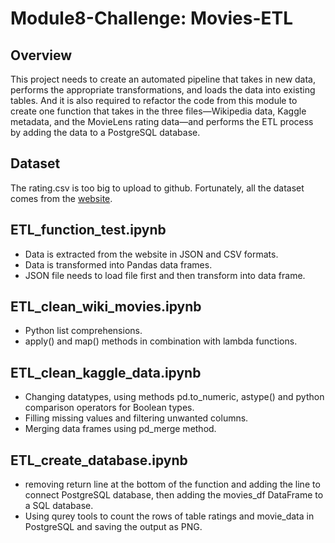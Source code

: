 # Module8-Challenge: Movies-ETL

## Overview
This project needs to create an automated pipeline that takes in new data, performs the appropriate transformations, and loads the data into existing tables. And it is also required to refactor the code from this module to create one function that takes in the three files—Wikipedia data, Kaggle metadata, and the MovieLens rating data—and performs the ETL process by adding the data to a PostgreSQL database.

## Dataset
The rating.csv is too big to upload to github. Fortunately, all the dataset comes from the [website](https://www.kaggle.com/rounakbanik/the-movies-dataset).

## ETL_function_test.ipynb
 - Data is extracted from the website in JSON and CSV formats.
 - Data is transformed into Pandas data frames.
 - JSON file needs to load file first and then transform into data frame.

## ETL_clean_wiki_movies.ipynb
 - Python list comprehensions.
 - apply() and map() methods in combination with lambda functions.

## ETL_clean_kaggle_data.ipynb
 - Changing datatypes, using methods pd.to_numeric, astype() and python comparison operators for Boolean types.
 - Filling missing values and filtering unwanted columns.
 - Merging data frames using pd_merge method.

## ETL_create_database.ipynb
 - removing return line at the bottom of the function and adding the line to connect PostgreSQL database, then adding the movies_df DataFrame to a SQL database.
 - Using qurey tools to count the rows of table ratings and movie_data in PostgreSQL and saving the output as PNG.

